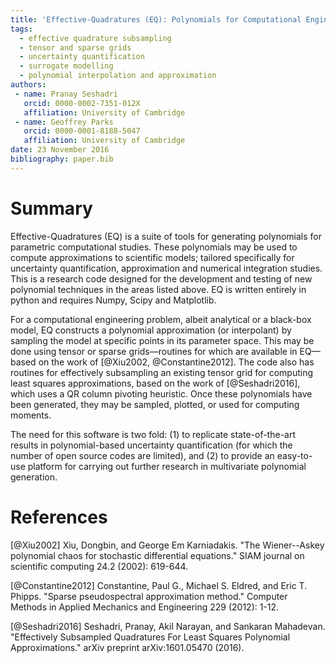 ```yaml
---
title: 'Effective-Quadratures (EQ): Polynomials for Computational Engineering Studies'
tags:
  - effective quadrature subsampling
  - tensor and sparse grids
  - uncertainty quantification
  - surrogate modelling
  - polynomial interpolation and approximation
authors:
 - name: Pranay Seshadri
   orcid: 0000-0002-7351-012X
   affiliation: University of Cambridge
 - name: Geoffrey Parks
   orcid: 0000-0001-8188-5047
   affiliation: University of Cambridge
date: 23 November 2016
bibliography: paper.bib
---
```


# Summary

Effective-Quadratures (EQ) is a suite of tools for generating polynomials for parametric computational studies. These polynomials may be used to compute approximations to scientific models; tailored specifically for uncertainty quantification, approximation and numerical integration studies. This is a research code designed for the development and testing of new polynomial techniques in the areas listed above. EQ is written entirely in python and requires Numpy, Scipy and Matplotlib.

For a computational engineering problem, albeit analytical or a black-box model, EQ constructs a polynomial approximation (or interpolant) by sampling the model at specific points in its parameter space. This may be done using tensor or sparse grids—routines for which are available in EQ—based on the work of [@Xiu2002, @Constantine2012]. The code also has routines for effectively subsampling an existing tensor grid for computing least squares approximations, based on the work of [@Seshadri2016], which uses a QR column pivoting heuristic. Once these polynomials have been generated, they may be sampled, plotted, or used for computing moments. 

The need for this software is two fold: (1) to replicate state-of-the-art results in polynomial-based uncertainty quantification (for which the number of open source codes are limited), and (2) to provide an easy-to-use platform for carrying out further research in multivariate polynomial generation. 

# References
[@Xiu2002] Xiu, Dongbin, and George Em Karniadakis. "The Wiener--Askey polynomial chaos for stochastic differential equations." SIAM journal on scientific computing 24.2 (2002): 619-644.

[@Constantine2012] Constantine, Paul G., Michael S. Eldred, and Eric T. Phipps. "Sparse pseudospectral approximation method." Computer Methods in Applied Mechanics and Engineering 229 (2012): 1-12.

[@Seshadri2016] Seshadri, Pranay, Akil Narayan, and Sankaran Mahadevan. "Effectively Subsampled Quadratures For Least Squares Polynomial Approximations." arXiv preprint arXiv:1601.05470 (2016).
